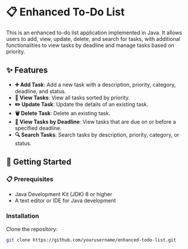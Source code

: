 # 📋 Enhanced To-Do List

This is an enhanced to-do list application implemented in Java. It allows users to add, view, update, delete, and search for tasks, with additional functionalities to view tasks by deadline and manage tasks based on priority.

## ✨ Features

- **➕ Add Task**: Add a new task with a description, priority, category, deadline, and status.
- **👀 View Tasks**: View all tasks sorted by priority.
- **✏️ Update Task**: Update the details of an existing task.
- **🗑️ Delete Task**: Delete an existing task.
- **📅 View Tasks by Deadline**: View tasks that are due on or before a specified deadline.
- **🔍 Search Tasks**: Search tasks by description, priority, category, or status.

## 🚀 Getting Started

### 📋 Prerequisites

- Java Development Kit (JDK) 8 or higher
- A text editor or IDE for Java development

### Installation

Clone the repository:
   ```bash
   git clone https://github.com/yourusername/enhanced-todo-list.git
